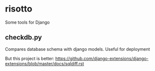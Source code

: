 risotto
=======
Some tools for Django

## checkdb.py
Compares database schema with django models. Useful for deployment

But this project is better: https://github.com/django-extensions/django-extensions/blob/master/docs/sqldiff.rst